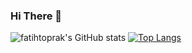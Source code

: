 ### Hi There 🍎

![fatihtoprak's GitHub stats](https://github-readme-stats.vercel.app/api?username=fatihtoprak&count_private=true&show_icons=false)
[![Top Langs](https://github-readme-stats.vercel.app/api/top-langs/?username=fatihtoprak&layout=compact)](https://github.com/fatihtoprak)
